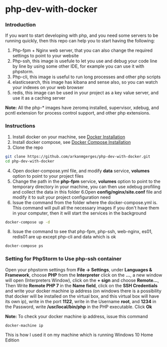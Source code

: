# php-dev-with-docker
### Introduction
If you want to start developing with php, and you need some servers to be running quickly, then this repo can help you to start having the following:
1. Php-fpm + Nginx web server, that you can also change the required settings to point to your website
2. Php-ssh, this image is usefule to let you use and debug your code line by line by using some other IDE, for example you can use it
with phpstorm.
3. Php-cli, this image is useful to run long processes and other php scripts
4. elasticsearch, this image has kibana and sense also, so you can watch your indexes on your web browser
5. redis, this image can be used in your project as a key value server, and use it as a caching server

**Note:**
All the php-* images have zeromq installed, supervisor, xdebug, and pcntl extension for process control support, and other php extensions.

### Instructions
1. Install docker on your machine, see [Docker Installation](https://docs.docker.com/engine/installation/)
2. Install docker compose, see [Docker Compose Installation](https://docs.docker.com/compose/install/)
3. Clone the repo 
```sh
git clone https://github.com/arkanmgerges/php-dev-with-docker.git
cd php-dev-with-docker
```
4. Open docker-compose.yml file, and modify **data** service, **volumes** option to point to your project files
5. Change the path in the **php-fpm** service, **volumes** option to point to the temporary directory in your machine,
you can then use xdebug profiling and collect the data in this folder
6.Open **config/nginx/site.conf** file and modify it to suit your project configuration need
7. Issue the command from the folder where the docker-compose.yml is. This command will pull all the necessary images if you don't have them in your computer, then it will start the services in the background
```sh
docker-compose up -d
```
8. Issue the command to see that php-fpm, php-ssh, web-nginx, es01, redis01 are up except php-cli and data which is ok
```sh
docker-compose ps
```

### Setting for PhpStorm to Use php-ssh container
Open your phpstorm settings from **File -> Settings**, under **Languages & Framework**, choose **PHP**
from the **Interpreter** click on the **...**, a new window will open (Interpreters Window), click on the **+ sign** and
choose **Remote...**, Then Write **Remote PHP 7** in the **Name field**, click on the **SSH Credentials** and write your docker machine ip address (on windows there is a possibility that docker will be installed on the virtual box, and this virtual box will have its own ip), write in the port **1122**, write in the Username **root**, and **1234** in the Password, write **/usr/local/bin/php** in the PHP executable. Click **Ok**

**Note:** To check your docker machine ip address, issue this command
```sh
docker-machine ip
```
This is how I used it on my machine which is running Windows 10 Home Edition


